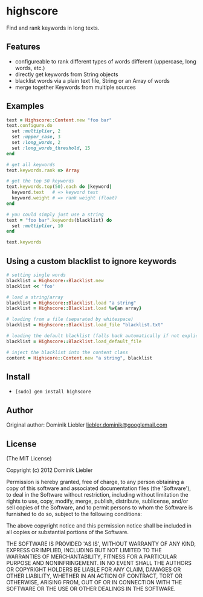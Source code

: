 highscore
===========

Find and rank keywords in long texts.

Features
--------

* configureable to rank different types of words different (uppercase, long words, etc.)
* directly get keywords from String objects
* blacklist words via a plain text file, String or an Array of words
* merge together Keywords from multiple sources

Examples
--------

```ruby
text = Highscore::Content.new "foo bar"
text.configure.do
  set :multiplier, 2
  set :upper_case, 3
  set :long_words, 2
  set :long_words_threshold, 15
end

# get all keywords
text.keywords.rank => Array

# get the top 50 keywords
text.keywords.top(50).each do |keyword|
  keyword.text   # => keyword text
  keyword.weight # => rank weight (float)
end

# you could simply just use a string
text = "foo bar".keywords(blacklist) do
  set :multiplier, 10
end

text.keywords
```


Using a custom blacklist to ignore keywords
-------------------------------------------

```ruby
# setting single words
blacklist = Highscore::Blacklist.new
blacklist << 'foo'

# load a string/array
blacklist = Highscore::Blacklist.load "a string"
blacklist = Highscore::Blacklist.load %w{an array}

# loading from a file (separated by whitespace)
blacklist = Highscore::Blacklist.load_file "blacklist.txt"

# loading the default blacklist (falls back automatically if not explicit given)
blacklist = Highscore::Blacklist.load_default_file

# inject the blacklist into the content class
content = Highscore::Content.new "a string", blacklist
```

Install
-------

* `[sudo] gem install highscore`

Author
------

Original author: Dominik Liebler <liebler.dominik@googlemail.com>

License
-------

(The MIT License)

Copyright (c) 2012 Dominik Liebler

Permission is hereby granted, free of charge, to any person obtaining
a copy of this software and associated documentation files (the
'Software'), to deal in the Software without restriction, including
without limitation the rights to use, copy, modify, merge, publish,
distribute, sublicense, and/or sell copies of the Software, and to
permit persons to whom the Software is furnished to do so, subject to
the following conditions:

The above copyright notice and this permission notice shall be
included in all copies or substantial portions of the Software.

THE SOFTWARE IS PROVIDED 'AS IS', WITHOUT WARRANTY OF ANY KIND,
EXPRESS OR IMPLIED, INCLUDING BUT NOT LIMITED TO THE WARRANTIES OF
MERCHANTABILITY, FITNESS FOR A PARTICULAR PURPOSE AND NONINFRINGEMENT.
IN NO EVENT SHALL THE AUTHORS OR COPYRIGHT HOLDERS BE LIABLE FOR ANY
CLAIM, DAMAGES OR OTHER LIABILITY, WHETHER IN AN ACTION OF CONTRACT,
TORT OR OTHERWISE, ARISING FROM, OUT OF OR IN CONNECTION WITH THE
SOFTWARE OR THE USE OR OTHER DEALINGS IN THE SOFTWARE.
